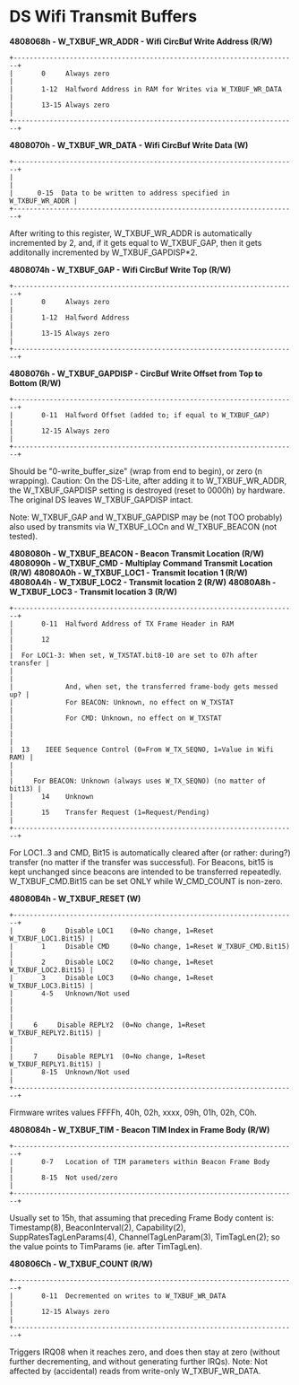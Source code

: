 # DS Wifi Transmit Buffers


**4808068h - W_TXBUF_WR_ADDR - Wifi CircBuf Write Address (R/W)**

```
+-----------------------------------------------------------------------+
|       0     Always zero                                               |
|       1-12  Halfword Address in RAM for Writes via W_TXBUF_WR_DATA    |
|       13-15 Always zero                                               |
+-----------------------------------------------------------------------+
```


**4808070h - W_TXBUF_WR_DATA - Wifi CircBuf Write Data (W)**

```
+-----------------------------------------------------------------------+
|                                                                       |
|      0-15  Data to be written to address specified in W_TXBUF_WR_ADDR |
+-----------------------------------------------------------------------+
```

After writing to this register, W_TXBUF_WR_ADDR is automatically
incremented by 2, and, if it gets equal to W_TXBUF_GAP, then it gets
additonally incremented by W_TXBUF_GAPDISP\*2.

**4808074h - W_TXBUF_GAP - Wifi CircBuf Write Top (R/W)**

```
+-----------------------------------------------------------------------+
|       0     Always zero                                               |
|       1-12  Halfword Address                                          |
|       13-15 Always zero                                               |
+-----------------------------------------------------------------------+
```


**4808076h - W_TXBUF_GAPDISP - CircBuf Write Offset from Top to Bottom
(R/W)**

```
+-----------------------------------------------------------------------+
|       0-11  Halfword Offset (added to; if equal to W_TXBUF_GAP)       |
|       12-15 Always zero                                               |
+-----------------------------------------------------------------------+
```

Should be \"0-write_buffer_size\" (wrap from end to begin), or zero (n
wrapping).
Caution: On the DS-Lite, after adding it to W_TXBUF_WR_ADDR, the
W_TXBUF_GAPDISP setting is destroyed (reset to 0000h) by hardware. The
original DS leaves W_TXBUF_GAPDISP intact.

Note: W_TXBUF_GAP and W_TXBUF_GAPDISP may be (not TOO probably) also
used by transmits via W_TXBUF_LOCn and W_TXBUF_BEACON (not tested).

**4808080h - W_TXBUF_BEACON - Beacon Transmit Location (R/W)**
**4808090h - W_TXBUF_CMD - Multiplay Command Transmit Location (R/W)**
**48080A0h - W_TXBUF_LOC1 - Transmit location 1 (R/W)**
**48080A4h - W_TXBUF_LOC2 - Transmit location 2 (R/W)**
**48080A8h - W_TXBUF_LOC3 - Transmit location 3 (R/W)**

```
+-----------------------------------------------------------------------+
|       0-11  Halfword Address of TX Frame Header in RAM                |
|       12                                                              |
|  For LOC1-3: When set, W_TXSTAT.bit8-10 are set to 07h after transfer |
|                                                                       |
|             And, when set, the transferred frame-body gets messed up? |
|             For BEACON: Unknown, no effect on W_TXSTAT                |
|             For CMD: Unknown, no effect on W_TXSTAT                   |
|                                                                       |
|  13    IEEE Sequence Control (0=From W_TX_SEQNO, 1=Value in Wifi RAM) |
|                                                                       |
|     For BEACON: Unknown (always uses W_TX_SEQNO) (no matter of bit13) |
|       14    Unknown                                                   |
|       15    Transfer Request (1=Request/Pending)                      |
+-----------------------------------------------------------------------+
```

For LOC1..3 and CMD, Bit15 is automatically cleared after (or rather:
during?) transfer (no matter if the transfer was successful). For
Beacons, bit15 is kept unchanged since beacons are intended to be
transferred repeatedly.
W_TXBUF_CMD.Bit15 can be set ONLY while W_CMD_COUNT is non-zero.

**48080B4h - W_TXBUF_RESET (W)**

```
+-----------------------------------------------------------------------+
|       0     Disable LOC1    (0=No change, 1=Reset W_TXBUF_LOC1.Bit15) |
|       1     Disable CMD     (0=No change, 1=Reset W_TXBUF_CMD.Bit15)  |
|       2     Disable LOC2    (0=No change, 1=Reset W_TXBUF_LOC2.Bit15) |
|       3     Disable LOC3    (0=No change, 1=Reset W_TXBUF_LOC3.Bit15) |
|       4-5   Unknown/Not used                                          |
|                                                                       |
|     6     Disable REPLY2  (0=No change, 1=Reset W_TXBUF_REPLY2.Bit15) |
|                                                                       |
|     7     Disable REPLY1  (0=No change, 1=Reset W_TXBUF_REPLY1.Bit15) |
|       8-15  Unknown/Not used                                          |
+-----------------------------------------------------------------------+
```

Firmware writes values FFFFh, 40h, 02h, xxxx, 09h, 01h, 02h, C0h.

**4808084h - W_TXBUF_TIM - Beacon TIM Index in Frame Body (R/W)**

```
+-----------------------------------------------------------------------+
|       0-7   Location of TIM parameters within Beacon Frame Body       |
|       8-15  Not used/zero                                             |
+-----------------------------------------------------------------------+
```

Usually set to 15h, that assuming that preceding Frame Body content is:
Timestamp(8), BeaconInterval(2), Capability(2),
SuppRatesTagLenParams(4), ChannelTagLenParam(3), TimTagLen(2); so the
value points to TimParams (ie. after TimTagLen).

**480806Ch - W_TXBUF_COUNT (R/W)**

```
+-----------------------------------------------------------------------+
|       0-11  Decremented on writes to W_TXBUF_WR_DATA                  |
|       12-15 Always zero                                               |
+-----------------------------------------------------------------------+
```

Triggers IRQ08 when it reaches zero, and does then stay at zero (without
further decrementing, and without generating further IRQs).
Note: Not affected by (accidental) reads from write-only
W_TXBUF_WR_DATA.



